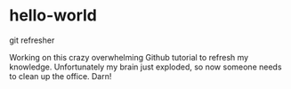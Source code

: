 # hello-world
git refresher

Working on this crazy overwhelming Github tutorial to refresh my knowledge. Unfortunately my brain just exploded, so now someone needs to clean up the office. Darn!
